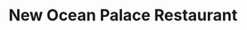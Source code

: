 ---
layout: place
title: "New Ocean Palace Restaurant"
permalink: /connecticut/brooklyn/new-ocean-palace-restaurant.html
stateAbbr: CT
stateName: Connecticut
cityName: Brooklyn
seo:
  name: "New Ocean Palace Restaurant"
  type: Restaurant
  links: https://www.newoceanpalacect.com/
description: "Looking for sushi in Brooklyn, Connecticut? Check out New Ocean Palace Restaurant for a delightful Japanese dining experience. Enjoy a variety of sushi and o..."
place_id: ChIJ_cacvSwq5IkRPL949rJrv8E
photos:
  - name: >-
      places/ChIJ_cacvSwq5IkRPL949rJrv8E/photos/AeeoHcLUoGSPsu_D3WIK9AcEtbP1w-RSMzMSFCfyfAF7ZW5iZyP8UtAl1PArUM0twSRsOpZBYEmsIXwowTWoQNhV_wlY4oSlFNym7AQSoAIM-QOJzbguDt7Yv5kszS0BALm7hVsE3V3TIAM-nCT-huOJAKCLGEJQviru-Jll3gxvddIlt1RHVbM7gCHEOrGTiPcjB-a_cgIeirgdWtZ8DBQjqyTfVJdFNjqhJcFzkfH9JZUJnXBLnWn0xj9ethYWTOHr1HuuLqMPh7vIWxYsbymYPa6fBxmFLfdNsXsSYlGJYhPBaijQnJ7Ntgsx7Tq1pu7p3G0fcxLYsJkj75glImvf3-Ff2ylCk4llTRFfih8xwxokIoaa6731tdVT10HeisPs2AVCFI1j6AC5n3r4ziw7aBVVBAhHDjwE86gFRYTGY6zDUA
    widthPx: 3264
    heightPx: 1836
    authorAttributions:
      - displayName: DREV HERT
        uri: https://maps.google.com/maps/contrib/100653921975273670129
        photoUri: >-
          https://lh3.googleusercontent.com/a/ACg8ocIZjPSK85_etaugDgossebyVvug0k9J7tmLJhD5m9ivq6o3Nx4J=s100-p-k-no-mo
    flagContentUri: >-
      https://www.google.com/local/imagery/report/?cb_client=maps_api_places.places_api&image_key=!1e10!2sCIHM0ogKEICAgICkpYCXAw&hl=en-US
    googleMapsUri: >-
      https://www.google.com/maps/place//data=!3m4!1e2!3m2!1sCIHM0ogKEICAgICkpYCXAw!2e10!4m2!3m1!1s0x89e42a2cbd9cc6fd:0xc1bf6bb2f678bf3c
  - name: >-
      places/ChIJ_cacvSwq5IkRPL949rJrv8E/photos/AeeoHcIpBgCyO_e8fY2yhVLnKEmy97FI0a8BUDMBwG2a3qgBtb0-bFvPzYqCtMMiN4YehMX_rBFJPheldcqxWhCLA6n6z5CTzoVX-O-sX6rL8M1Uf8F2eR84BHxjpp23AYdtIQR-Qk2SCG5r7_crJbIBcuLr2El0us64rV2CF09jfh_5lr6CLvfB5vrkfz7RAxgMkJHm6pvgbbcWY3L1Ec59dMpmqhsG4gv_vqhF1Xt3aen0AQIjCpjqhlg2dGRG_O-dvqcYEqwtrU-ABtQ6yKUfY-yM8aLwzC5oXUbO9ELDE3x9UZs4iU2POtWNLggEqsRmB4OOrLP5-pdXWHt32JkWU-Xhw68BUuZQEscbry2_K3-AS7WH41A0wGvqH5H6KjD-MsnlLV0iYU-umfvkBJZZOrMuU88hsDYdzon6tuTxizPEmi0
    widthPx: 4160
    heightPx: 3088
    authorAttributions:
      - displayName: Ruth Hartunian-Alumbaugh
        uri: https://maps.google.com/maps/contrib/117173539113585358625
        photoUri: >-
          https://lh3.googleusercontent.com/a-/ALV-UjWc0lS0Ebrrli6_eoe-7dRRt_rZig0fiEiIiSJdXl2vNHtTHbbIcA=s100-p-k-no-mo
    flagContentUri: >-
      https://www.google.com/local/imagery/report/?cb_client=maps_api_places.places_api&image_key=!1e10!2sCIHM0ogKEICAgICEwNzKmgE&hl=en-US
    googleMapsUri: >-
      https://www.google.com/maps/place//data=!3m4!1e2!3m2!1sCIHM0ogKEICAgICEwNzKmgE!2e10!4m2!3m1!1s0x89e42a2cbd9cc6fd:0xc1bf6bb2f678bf3c
  - name: >-
      places/ChIJ_cacvSwq5IkRPL949rJrv8E/photos/AeeoHcK9srvJw7-6-HO0khjUEWaM3MxTehLD3RJ9fQbLcSIyafPf0NO3xSJgCuUL_94_FQb5Ue1zkP-_VAg2XhdY9mKyVUhtmYKvLbfeQKhCT2Cj7nhBV-UQLOIW0x3p1wX1PASRj-zUlXZqx_-KNntTT9fbPt3GfwZTK7pAvNmwDNipkiGvk4Dmbma0-WFpG1M31ZtIlMiRB2wxduWmBOUcmG5ExwBSvpwEmpsVonVGuhuLjkGJayYdK_PJpkj-YSfZqd0EbxxZbizN2L5HNPgst0PfyGMamlB1tAFoObLTvgw_odUxIiqXf8GmjS_b0HCumYb9w70q8OkREZS7JCDFVzLN21uFjXE28C9KlVLlHZP11QGNi7m_k228_dD0LRiNNCb7_SKewTC7IuMYstqt9Fy8DauZS0-QX78P5NvMLdbqdTgZ
    widthPx: 720
    heightPx: 564
    authorAttributions:
      - displayName: Matthew L
        uri: https://maps.google.com/maps/contrib/102771274807985275771
        photoUri: >-
          https://lh3.googleusercontent.com/a/ACg8ocI0wjsa5gYAOLRJm4VrmsjxAXSbCRxbIujpAGeT94h2TgYOAg=s100-p-k-no-mo
    flagContentUri: >-
      https://www.google.com/local/imagery/report/?cb_client=maps_api_places.places_api&image_key=!1e10!2sCIHM0ogKEICAgICExvjz2wE&hl=en-US
    googleMapsUri: >-
      https://www.google.com/maps/place//data=!3m4!1e2!3m2!1sCIHM0ogKEICAgICExvjz2wE!2e10!4m2!3m1!1s0x89e42a2cbd9cc6fd:0xc1bf6bb2f678bf3c
  - name: >-
      places/ChIJ_cacvSwq5IkRPL949rJrv8E/photos/AeeoHcLAhCiLiwLSjuoM65md8eMkAje_X8exj19GoVuZxuTPAqAdlVwxUcMFR90WM5Wdra1hI9nhHaSNM2pDn4CzyMLJigAeUuGWv5iVzft5PYWHz0OxV-rtC6ld0yUItMr-LvdybE3b-gsHMQKlbegaXOG0jj1DWfm5NML9LBargm7kXKNY4V0osZ_Ao3asui9YBobeWeMCwCl9aElmOZQyj9aaB2oOynSeEIZhcsUSpAdw1lsXy7zbs_AT_dXS0X89C9-6qFYdWrqTmkTpbwnm926YEND68m-gj8obwlmAjWjDhC-l1X-J2iFyNhFG3Q3Ji1fxOmTebeI96M9ib1ybRcqt8IE5y3OvsHirYdbJNzIJDm9wBqAR6pEGSmAAMfNO-mXq-VgcPkI8JE153S2VAJDqO91_TgvYn2ChnXGWWsNPNfs
    widthPx: 3492
    heightPx: 4656
    authorAttributions:
      - displayName: Joe Martineau 3
        uri: https://maps.google.com/maps/contrib/103857535620467760819
        photoUri: >-
          https://lh3.googleusercontent.com/a/ACg8ocLYFKkGgy035rD6DEew4zVS9QqAEI9nwWGVDMrOdKubqej57g=s100-p-k-no-mo
    flagContentUri: >-
      https://www.google.com/local/imagery/report/?cb_client=maps_api_places.places_api&image_key=!1e10!2sCIHM0ogKEICAgICM3O-p-gE&hl=en-US
    googleMapsUri: >-
      https://www.google.com/maps/place//data=!3m4!1e2!3m2!1sCIHM0ogKEICAgICM3O-p-gE!2e10!4m2!3m1!1s0x89e42a2cbd9cc6fd:0xc1bf6bb2f678bf3c
  - name: >-
      places/ChIJ_cacvSwq5IkRPL949rJrv8E/photos/AeeoHcIy7IfdwYQhwY3vcVvjFwmqfMMiLvpZAArqf4vTmgRMiLJqEqE1_UAG3mDCPmg9-7Q-fvjLCWqkaEmTVDRRDS46KhIiaTz1sY09uCGJh77iwCmmawYRvZVg8tAM7AIIE8daSS2MK3YjEqTq9HOBCYT9PMumPolAX_5j5wTgq9qDn1z_BdSxZlViiW-biHGf2-d3LMy9UBjjXdLZ_h_IMyQnHj121EE2cdFoeU6WKymOeSDFQvEwFrjTreYCjJn4xL-xS6vTITHyJMkO2vO8W_Dmx43mzge68tGqz69Hv7qxoRHYwU3ELxIHX7wRESYfTUy7HObsVXtFjD-zNQaPzVvaBWKNDiIylN77h9KxS_osBeW_Cr_rmJcTzyiOMSeTrVNAQvsN0GT27z_yYDMJo71xuafKIdXIupH8q_Q6qtAhNJzk
    widthPx: 2048
    heightPx: 1536
    authorAttributions:
      - displayName: Melissa Messier
        uri: https://maps.google.com/maps/contrib/114752425107913499349
        photoUri: >-
          https://lh3.googleusercontent.com/a-/ALV-UjXpjsOmcK1z0SP_4OTncusRF0YZ36VpnsMJxwnRCCdIUl6dWc4gRg=s100-p-k-no-mo
    flagContentUri: >-
      https://www.google.com/local/imagery/report/?cb_client=maps_api_places.places_api&image_key=!1e10!2sCIHM0ogKEICAgICExpj7wAE&hl=en-US
    googleMapsUri: >-
      https://www.google.com/maps/place//data=!3m4!1e2!3m2!1sCIHM0ogKEICAgICExpj7wAE!2e10!4m2!3m1!1s0x89e42a2cbd9cc6fd:0xc1bf6bb2f678bf3c
  - name: >-
      places/ChIJ_cacvSwq5IkRPL949rJrv8E/photos/AeeoHcKRA4I8o7bMLTpbVU-bbOHpdWIPN2Z21cC_5ZA9180tttVwdYLuGzZNCaJuCF98KKxXUrCvhj7n6lVg-ew_vHYqx0LFfEp56Mjt0HDLW_a1As4-IBQffje7Ma7tZ0b2MVIsZ2-JklNylui1hsEumwW2hXlEWFhWgOZTEiBpSI39HpOyl1Gd8bO34SudENczl6yIuyKsNwVFnoMv822kSMj7jPQ0MDqDC0t6ZGVskGhL0wVIiwJMfz5wqqOMQ3rOEG4jdrO-d9o5WXDSz8x7odQujhRAz2KV8HJRiMukxKRfup0NhstG_xRiqDrGRDqykcdWM84NRQqrgJIHmXTJRL0iGbvgCdVdp773TgJLNVlRnQ7Sjlb2NOj6YzrF5Np5BRjBomEdrOUmU6yH5IgcatTAXIelhUtUGG13N-CFn6_PLH8
    widthPx: 4160
    heightPx: 3120
    authorAttributions:
      - displayName: Cyn Richardson
        uri: https://maps.google.com/maps/contrib/114190224394580731961
        photoUri: >-
          https://lh3.googleusercontent.com/a-/ALV-UjXdkoRX7XKN5do8yD3izaBWfjxMS6H9NeEJVdW-8kTFueOYyKY1=s100-p-k-no-mo
    flagContentUri: >-
      https://www.google.com/local/imagery/report/?cb_client=maps_api_places.places_api&image_key=!1e10!2sCIHM0ogKEICAgIC43tGM-gE&hl=en-US
    googleMapsUri: >-
      https://www.google.com/maps/place//data=!3m4!1e2!3m2!1sCIHM0ogKEICAgIC43tGM-gE!2e10!4m2!3m1!1s0x89e42a2cbd9cc6fd:0xc1bf6bb2f678bf3c
  - name: >-
      places/ChIJ_cacvSwq5IkRPL949rJrv8E/photos/AeeoHcL2dy7bADAlBZHjAmVdvZnXNDsx87KtJMfVaCLVg_95doJL3LIatxBrmNYNU05QIDk9I8XThAljQteFkkMH5AeN7iu4iSBZy00YpUZ_aXMzdr52ZiRF-_N06-BYLOTZdOOWkpJ3m1MHYavQ_rvvYqVkfbOXPqpEY7kEm3qcn18yRv0yyyJuISN4vyWpGcqnJIHXOUzA8kle00crhjfZ7bjXUITWXnhEDb8t2ZvMmIEsQKELoETo6mzH-DWPj5I4qQrQLaAzYKjyEdzAE_l9qUqwZfftekHlNCSNkJYC6jDY3MH1UunZDSMSeatIsm1Eod7bedfSm7hiC5wZj2RLikMePHo4FsdAejO1S68Xd_IqzKSTbchRYE57ihFAhO462oYlH1EFOpoLQbVV9gPyyj-0Wz03SYhwc2cT9rIDucvdQQ
    widthPx: 2448
    heightPx: 3264
    authorAttributions:
      - displayName: S P
        uri: https://maps.google.com/maps/contrib/117209621859562535370
        photoUri: >-
          https://lh3.googleusercontent.com/a-/ALV-UjWFYo8rR92m41gkhB0WQPlgRxFGmjZ0iPEwL-R3MJtzW7HgR743=s100-p-k-no-mo
    flagContentUri: >-
      https://www.google.com/local/imagery/report/?cb_client=maps_api_places.places_api&image_key=!1e10!2sCIHM0ogKEICAgICEjemGaw&hl=en-US
    googleMapsUri: >-
      https://www.google.com/maps/place//data=!3m4!1e2!3m2!1sCIHM0ogKEICAgICEjemGaw!2e10!4m2!3m1!1s0x89e42a2cbd9cc6fd:0xc1bf6bb2f678bf3c
  - name: >-
      places/ChIJ_cacvSwq5IkRPL949rJrv8E/photos/AeeoHcISopff-OtaSysxV_ouvvNK2r8u5XCT4_IqcgpCSSEHmMj24Fm-sabSzT9CqNTzyVKXSsJUiyVxYYSgjNftc9wp4IXLuyW8IOM2iAkuaoMf13r0vfOkgX6jKVE8WRE33jpWOw8VHQQDa6HPG7SRCugHOHSgH68ef5naseEh6IwtIA-JZiRNk2yZ4peFjSQDyNm4KyCB885t5uNdyo-Jep5eWjpgikL4lbV7tOrqVJNjOFZm42YTFDFu_9qWL1K--i7i_6AVzru5-NmaB_nMXkJ-vK_VZCClBvXQWMVPeCrrdUnD7wXJfBwjtdiZQvtsi7CeIOvbL-j3RsIjxR_0KJM6m_Rv92GxRkTumuaVApRUuWDgBmP8GnnS3E60exj3ngH96vFzbdA6ecK_Uc4_-tRlWgqyEvywN84fQS8F0KJMpzo
    widthPx: 2700
    heightPx: 4800
    authorAttributions:
      - displayName: Todd Foley
        uri: https://maps.google.com/maps/contrib/103395443915785538284
        photoUri: >-
          https://lh3.googleusercontent.com/a/ACg8ocJhu36fhsyFFdb0OR9GmybfSlvu0PdkBoOps-5vLTGhSBuT2g=s100-p-k-no-mo
    flagContentUri: >-
      https://www.google.com/local/imagery/report/?cb_client=maps_api_places.places_api&image_key=!1e10!2sCIHM0ogKEICAgIDEvqfb_wE&hl=en-US
    googleMapsUri: >-
      https://www.google.com/maps/place//data=!3m4!1e2!3m2!1sCIHM0ogKEICAgIDEvqfb_wE!2e10!4m2!3m1!1s0x89e42a2cbd9cc6fd:0xc1bf6bb2f678bf3c
  - name: >-
      places/ChIJ_cacvSwq5IkRPL949rJrv8E/photos/AeeoHcJrKhN_zvTfnAxlJe2gpdrFMZTikuH8xafX1OETUskjhYudsF7XEDhBJXSJDmSMKWkOr9h3TXGxLSumB5XEjYKnAZYrA_3cRfC-O4nN8oTBNSIzb8tPc0l3Stip7K5Lt8BLKFUvOgD5yz0FqUYsl_pyKSxs_diFAv0rnjMmTEDDm2yusyNPiW_edsSUnGugMq8vyhrXk4iaxZDIREcwrf28SEayPjKqDTO-5qKbVc8PpCBl5cj6d4sZuU8V2L0boXmKvl96PyChz8zWV4J1Tk0kOFYOBo85U74wNZ9zUHQAS4GWqyZfFqHw8izsy8UMV8nyg2kUriN3W6wccikIe3nZffFMQXJaojIIFGkc4V9t__a3cv503HksKhU7EtBWnzAqLfJN_0gSyhdZ3Phnu9xqS-Yf06tgm1sdfH0-D0HEE8V1
    widthPx: 4032
    heightPx: 3024
    authorAttributions:
      - displayName: Theresa Ross
        uri: https://maps.google.com/maps/contrib/106112241185790223109
        photoUri: >-
          https://lh3.googleusercontent.com/a-/ALV-UjWXlHRP3DFSD827OM-Jsgvn1HkKO2ExM_OWr18Si0cWo9Zc0EiSOA=s100-p-k-no-mo
    flagContentUri: >-
      https://www.google.com/local/imagery/report/?cb_client=maps_api_places.places_api&image_key=!1e10!2sCIHM0ogKEICAgICEmN2ExgE&hl=en-US
    googleMapsUri: >-
      https://www.google.com/maps/place//data=!3m4!1e2!3m2!1sCIHM0ogKEICAgICEmN2ExgE!2e10!4m2!3m1!1s0x89e42a2cbd9cc6fd:0xc1bf6bb2f678bf3c
  - name: >-
      places/ChIJ_cacvSwq5IkRPL949rJrv8E/photos/AeeoHcLaiJHu7PjJ3qD5SV4JTpyjtsZyWDuhZv_yzJiS0nspxv6CU4YLbGEMTcqrcwjc74ROjL8L6cIiZjcEfdI1xabMx2_w0ptuy-NZsLRNrudJbfqvtG3OBhy5MsHQpnJsS3qgnC2jrOFXdxfSD8l-9KZM0tb6kvgo18xMH0eQeLaWrcLZxkgM_Je0VEAEaNm0OueGvSlF1gVyBvboFz7vajCobbmgUe4tyvrpoSO9aQNgAaC7p20oaIDC8xYpO8wPznfLynnssmAaNV4edqG2ydcaYDnlEgc2zyEZIymJ36OkF_qkrDY2xvW35DbC0edhtSjFii9oC045_4ffEjTWjXTdZ1T-EZUbaQurPmgLPvGFocfoJqCOFu_5X3Eyxv-w3RGWtkrrV29RUf2c0QyZWbKM1IKEGwLfz-yPLixudD7ScS0
    widthPx: 2592
    heightPx: 1944
    authorAttributions:
      - displayName: S P
        uri: https://maps.google.com/maps/contrib/117209621859562535370
        photoUri: >-
          https://lh3.googleusercontent.com/a-/ALV-UjWFYo8rR92m41gkhB0WQPlgRxFGmjZ0iPEwL-R3MJtzW7HgR743=s100-p-k-no-mo
    flagContentUri: >-
      https://www.google.com/local/imagery/report/?cb_client=maps_api_places.places_api&image_key=!1e10!2sCIHM0ogKEICAgICEjemGiwE&hl=en-US
    googleMapsUri: >-
      https://www.google.com/maps/place//data=!3m4!1e2!3m2!1sCIHM0ogKEICAgICEjemGiwE!2e10!4m2!3m1!1s0x89e42a2cbd9cc6fd:0xc1bf6bb2f678bf3c
address: '520 Providence Rd #3413, Brooklyn, CT 06234, USA'
street: '520 Providence Rd #3413'
city: Brooklyn
state: CT
zip: '06234'
country: USA
neighborhood: East Brooklyn
latitude: '41.798647'
longitude: '-71.905678'
accessibility_options:
  wheelchairAccessibleParking: true
  wheelchairAccessibleEntrance: true
  wheelchairAccessibleRestroom: true
  wheelchairAccessibleSeating: true
business_status: OPERATIONAL
name: New Ocean Palace Restaurant
google_maps_links:
  directionsUri: >-
    https://www.google.com/maps/dir//''/data=!4m7!4m6!1m1!4e2!1m2!1m1!1s0x89e42a2cbd9cc6fd:0xc1bf6bb2f678bf3c!3e0
  placeUri: https://maps.google.com/?cid=13960995786255286076
  writeAReviewUri: >-
    https://www.google.com/maps/place//data=!4m3!3m2!1s0x89e42a2cbd9cc6fd:0xc1bf6bb2f678bf3c!12e1
  reviewsUri: >-
    https://www.google.com/maps/place//data=!4m4!3m3!1s0x89e42a2cbd9cc6fd:0xc1bf6bb2f678bf3c!9m1!1b1
  photosUri: >-
    https://www.google.com/maps/place//data=!4m3!3m2!1s0x89e42a2cbd9cc6fd:0xc1bf6bb2f678bf3c!10e5
primary_type: Chinese Restaurant
opening_hours:
  regular: null
  current: null
secondary_opening_hours:
  regular:
    weekdayDescriptions: null
    type: null
  current:
    weekdayDescriptions: null
    type: null
phone: (860) 779-9699
price_level: PRICE_LEVEL_INEXPENSIVE
price_range: $10 &ndash; $20
rating: '4.1'
rating_count: 421
website: https://www.newoceanpalacect.com/
reviews:
  - name: >-
      places/ChIJ_cacvSwq5IkRPL949rJrv8E/reviews/ChdDSUhNMG9nS0VJQ0FnSUNUZ295am53RRAB
    relativePublishTimeDescription: 11 months ago
    rating: 5
    text:
      text: >-
        Truly no other word aside from OUTSTANDING. I moved back up north a
        little over a year ago and have been on the search for the best Chinese
        food and truthfully, have found it here. The orange chicken 11/10 the
        sesame chicken 11/10 the pork fried rice 100/10. Don’t get me started on
        the pan friend dumplings. Next i want to mention the quantity vs. price.
        The amount of food you get with one combination plate can serve 2/3
        meals for 1 person. The price is extremely affordable, somewhat shocking
        for the amount and how amazing the food is. Lastly i will state the
        staff. Amazing customer service when taking a take-out order over the
        phone. AND big props to the handsome young gentleman always working the
        register, always has a smile and wonderful vibe! Needless to say - i
        have been ordering takeout from this incredible place 1x a week and will
        continue! YOU should try it too! Best of luck 🤞🏼
      languageCode: en
    originalText:
      text: >-
        Truly no other word aside from OUTSTANDING. I moved back up north a
        little over a year ago and have been on the search for the best Chinese
        food and truthfully, have found it here. The orange chicken 11/10 the
        sesame chicken 11/10 the pork fried rice 100/10. Don’t get me started on
        the pan friend dumplings. Next i want to mention the quantity vs. price.
        The amount of food you get with one combination plate can serve 2/3
        meals for 1 person. The price is extremely affordable, somewhat shocking
        for the amount and how amazing the food is. Lastly i will state the
        staff. Amazing customer service when taking a take-out order over the
        phone. AND big props to the handsome young gentleman always working the
        register, always has a smile and wonderful vibe! Needless to say - i
        have been ordering takeout from this incredible place 1x a week and will
        continue! YOU should try it too! Best of luck 🤞🏼
      languageCode: en
    authorAttribution:
      displayName: Michaela Angell
      uri: https://www.google.com/maps/contrib/107678269802239934757/reviews
      photoUri: >-
        https://lh3.googleusercontent.com/a/ACg8ocLBqCb_G-XFgrEVSYSFBH1EvitDEsV4IkIsnhP4bXGJsLyLxKE=s128-c0x00000000-cc-rp-mo
    publishTime: '2024-05-12T11:25:05.450110Z'
    flagContentUri: >-
      https://www.google.com/local/review/rap/report?postId=ChdDSUhNMG9nS0VJQ0FnSUNUZ295am53RRAB&d=17924085&t=1
    googleMapsUri: >-
      https://www.google.com/maps/reviews/data=!4m6!14m5!1m4!2m3!1sChdDSUhNMG9nS0VJQ0FnSUNUZ295am53RRAB!2m1!1s0x89e42a2cbd9cc6fd:0xc1bf6bb2f678bf3c
  - name: >-
      places/ChIJ_cacvSwq5IkRPL949rJrv8E/reviews/ChdDSUhNMG9nS0VJQ0FnTUNRNmJMX3VnRRAB
    relativePublishTimeDescription: a month ago
    rating: 1
    text:
      text: >-
        I have been here a few times. The food is good but I had a bad
        experience last time I ordered. I had to wait an extra 25 minutes for my
        order (was suppose to be 30 minutes, ended up being an hour). After I
        got home I realized my order was missing a few items, I reached out to
        the restaurant, call and then wrote them an email explaining what
        happened and asking for a refund for the incomplete order. Now I support
        small business as much as I can but I do not support dishonesty. The
        least the restaurant could have done is refunded me the amount for the
        missing items, even with the long wait, and it would have been fine. I
        will no longer visit this business.
      languageCode: en
    originalText:
      text: >-
        I have been here a few times. The food is good but I had a bad
        experience last time I ordered. I had to wait an extra 25 minutes for my
        order (was suppose to be 30 minutes, ended up being an hour). After I
        got home I realized my order was missing a few items, I reached out to
        the restaurant, call and then wrote them an email explaining what
        happened and asking for a refund for the incomplete order. Now I support
        small business as much as I can but I do not support dishonesty. The
        least the restaurant could have done is refunded me the amount for the
        missing items, even with the long wait, and it would have been fine. I
        will no longer visit this business.
      languageCode: en
    authorAttribution:
      displayName: Juli T
      uri: https://www.google.com/maps/contrib/105828757664599573905/reviews
      photoUri: >-
        https://lh3.googleusercontent.com/a/ACg8ocKmhWMaegsyx2rqOgPQnOZnIk0bA_YSOvqTrG8zF8qobeVktQ=s128-c0x00000000-cc-rp-mo
    publishTime: '2025-03-05T15:13:38.139100Z'
    flagContentUri: >-
      https://www.google.com/local/review/rap/report?postId=ChdDSUhNMG9nS0VJQ0FnTUNRNmJMX3VnRRAB&d=17924085&t=1
    googleMapsUri: >-
      https://www.google.com/maps/reviews/data=!4m6!14m5!1m4!2m3!1sChdDSUhNMG9nS0VJQ0FnTUNRNmJMX3VnRRAB!2m1!1s0x89e42a2cbd9cc6fd:0xc1bf6bb2f678bf3c
  - name: >-
      places/ChIJ_cacvSwq5IkRPL949rJrv8E/reviews/ChdDSUhNMG9nS0VJQ0FnSURBLTRXM29RRRAB
    relativePublishTimeDescription: 7 years ago
    rating: 2
    text:
      text: >-
        Incredibly poor service ruined this restaurant for me. Ordered a small
        scorpion bowl to share, a water, a soda, an appetizer, meal, two sushi
        rolls and an order to go. The small scorpion bowl came out in a glass
        with one straw. When I expressed my confusion the waitress said she
        could pour it into a bowl, bring another straw or another small scorpion
        bowl. Don't bother with the small if you're looking to share, it comes
        in a glass. I'm not even sure why they would even bother advertising
        this as a 'bowl.' The meal came out and was finished before the sushi,
        which was ordered as my meal, was ever brought to the table. When we
        finally got the attention of the waitress, we asked for our check and
        our take out, and the waitress stated the WRONG order was being put in
        for us. We then had to pay for our meal at the table and then, go to the
        register immediately afterwards and pay for the take out. The sushi was
        good but, they use the mushy stuff, not the whole fish like I prefer
        with sushi. Also, I noticed that when the guests next to us left, the
        table was not cleaned even after twenty minutes. All in all, I won't be
        returning again anytime soon, if ever. There are better restaurants in
        the area with much better quality and service.
      languageCode: en
    originalText:
      text: >-
        Incredibly poor service ruined this restaurant for me. Ordered a small
        scorpion bowl to share, a water, a soda, an appetizer, meal, two sushi
        rolls and an order to go. The small scorpion bowl came out in a glass
        with one straw. When I expressed my confusion the waitress said she
        could pour it into a bowl, bring another straw or another small scorpion
        bowl. Don't bother with the small if you're looking to share, it comes
        in a glass. I'm not even sure why they would even bother advertising
        this as a 'bowl.' The meal came out and was finished before the sushi,
        which was ordered as my meal, was ever brought to the table. When we
        finally got the attention of the waitress, we asked for our check and
        our take out, and the waitress stated the WRONG order was being put in
        for us. We then had to pay for our meal at the table and then, go to the
        register immediately afterwards and pay for the take out. The sushi was
        good but, they use the mushy stuff, not the whole fish like I prefer
        with sushi. Also, I noticed that when the guests next to us left, the
        table was not cleaned even after twenty minutes. All in all, I won't be
        returning again anytime soon, if ever. There are better restaurants in
        the area with much better quality and service.
      languageCode: en
    authorAttribution:
      displayName: Melissa Messier
      uri: https://www.google.com/maps/contrib/114752425107913499349/reviews
      photoUri: >-
        https://lh3.googleusercontent.com/a-/ALV-UjXpjsOmcK1z0SP_4OTncusRF0YZ36VpnsMJxwnRCCdIUl6dWc4gRg=s128-c0x00000000-cc-rp-mo-ba5
    publishTime: '2018-03-14T06:24:41.074Z'
    flagContentUri: >-
      https://www.google.com/local/review/rap/report?postId=ChdDSUhNMG9nS0VJQ0FnSURBLTRXM29RRRAB&d=17924085&t=1
    googleMapsUri: >-
      https://www.google.com/maps/reviews/data=!4m6!14m5!1m4!2m3!1sChdDSUhNMG9nS0VJQ0FnSURBLTRXM29RRRAB!2m1!1s0x89e42a2cbd9cc6fd:0xc1bf6bb2f678bf3c
  - name: >-
      places/ChIJ_cacvSwq5IkRPL949rJrv8E/reviews/ChdDSUhNMG9nS0VJQ0FnSURyeE9xejBnRRAB
    relativePublishTimeDescription: 9 months ago
    rating: 1
    text:
      text: >-
        The crunchy noodles I ordered were not crunchy, they felt old and
        rubbery like they have been sitting all day, the roast pork chow mein
        was weird and tasted like to much beef bullion was used, and the sushi
        was off. I got spicy yellow tuna it had no spice and tastes like cat
        food, the tuna felt dried out and old, the tuna and mango was not good
        either the white rice felt like minute rice and was mush and not even
        packed like you expect white rice to be packed (to the top). This place
        was so good before but now it’s just sad. You can’t dine in anymore and
        the quality in just gone.
      languageCode: en
    originalText:
      text: >-
        The crunchy noodles I ordered were not crunchy, they felt old and
        rubbery like they have been sitting all day, the roast pork chow mein
        was weird and tasted like to much beef bullion was used, and the sushi
        was off. I got spicy yellow tuna it had no spice and tastes like cat
        food, the tuna felt dried out and old, the tuna and mango was not good
        either the white rice felt like minute rice and was mush and not even
        packed like you expect white rice to be packed (to the top). This place
        was so good before but now it’s just sad. You can’t dine in anymore and
        the quality in just gone.
      languageCode: en
    authorAttribution:
      displayName: Kristen Hallman
      uri: https://www.google.com/maps/contrib/106221457532952653906/reviews
      photoUri: >-
        https://lh3.googleusercontent.com/a-/ALV-UjWb8oxzGu6azdCu2ssoWYG04ezQjdvp4kNl2HqPCqDIKJWRW_0=s128-c0x00000000-cc-rp-mo
    publishTime: '2024-07-14T23:52:21.941421Z'
    flagContentUri: >-
      https://www.google.com/local/review/rap/report?postId=ChdDSUhNMG9nS0VJQ0FnSURyeE9xejBnRRAB&d=17924085&t=1
    googleMapsUri: >-
      https://www.google.com/maps/reviews/data=!4m6!14m5!1m4!2m3!1sChdDSUhNMG9nS0VJQ0FnSURyeE9xejBnRRAB!2m1!1s0x89e42a2cbd9cc6fd:0xc1bf6bb2f678bf3c
  - name: >-
      places/ChIJ_cacvSwq5IkRPL949rJrv8E/reviews/ChZDSUhNMG9nS0VJQ0FnSUN2cFpiM1NBEAE
    relativePublishTimeDescription: 4 months ago
    rating: 5
    text:
      text: >-
        This literally is the best Chinese in CT. I don’t know how they do it
        but the quality and work they put into their dishes is absolutely
        incredible. This food even tops China Town in Boston.
      languageCode: en
    originalText:
      text: >-
        This literally is the best Chinese in CT. I don’t know how they do it
        but the quality and work they put into their dishes is absolutely
        incredible. This food even tops China Town in Boston.
      languageCode: en
    authorAttribution:
      displayName: Anthony Kurak
      uri: https://www.google.com/maps/contrib/112730420450935664051/reviews
      photoUri: >-
        https://lh3.googleusercontent.com/a/ACg8ocLV72QgXmhzMbmcYekR28uBkVoHepmHK_C1Bgh6iAlNbJ8Fgg=s128-c0x00000000-cc-rp-mo-ba3
    publishTime: '2024-12-13T00:56:49.375300Z'
    flagContentUri: >-
      https://www.google.com/local/review/rap/report?postId=ChZDSUhNMG9nS0VJQ0FnSUN2cFpiM1NBEAE&d=17924085&t=1
    googleMapsUri: >-
      https://www.google.com/maps/reviews/data=!4m6!14m5!1m4!2m3!1sChZDSUhNMG9nS0VJQ0FnSUN2cFpiM1NBEAE!2m1!1s0x89e42a2cbd9cc6fd:0xc1bf6bb2f678bf3c
parking_options:
  freeParkingLot: true
  freeStreetParking: true
  valetParking: false
payment_options:
  acceptsCreditCards: true
  acceptsDebitCards: true
  acceptsCashOnly: false
  acceptsNfc: true
allow_dogs: null
curbside_pickup: null
delivery: true
dine_in: true
good_for_children: true
good_for_groups: true
good_for_sports: false
live_music: false
menu_for_children: true
outdoor_seating: false
reservable: true
restroom: true
serves_beer: true
serves_breakfast: false
serves_brunch: null
serves_cocktails: true
serves_coffee: true
serves_dinner: true
serves_dessert: true
serves_lunch: true
serves_vegetarian_food: true
serves_wine: true
takeout: true
summary: null

---